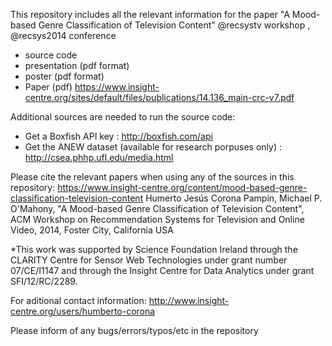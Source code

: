 This repository includes all the relevant information for the paper 
"A Mood-based Genre Classification of Television Content" @recsystv workshop , @recsys2014 conference

- source code 
- presentation (pdf format) 
- poster (pdf format) 
- Paper (pdf) https://www.insight-centre.org/sites/default/files/publications/14.136_main-crc-v7.pdf

Additional sources are needed to run the source code:
- Get a Boxfish API key : http://boxfish.com/api
- Get the ANEW dataset (available for research porpuses only) : http://csea.phhp.ufl.edu/media.html

Please cite the relevant papers when using any of the sources in this repository: 
https://www.insight-centre.org/content/mood-based-genre-classification-television-content
Humerto Jesús Corona Pampín, Michael P. O'Mahony, "A Mood-based Genre Classification of Television Content", ACM Workshop on Recommendation Systems for Television and Online Video, 2014, Foster City, California USA

*This work was supported by Science Foundation Ireland through the CLARITY Centre for Sensor Web Technologies under grant number 07/CE/I1147 and through the Insight Centre for Data Analytics under grant SFI/12/RC/2289.

For aditional contact information: http://www.insight-centre.org/users/humberto-corona

Please inform of any bugs/errors/typos/etc in the repository 

